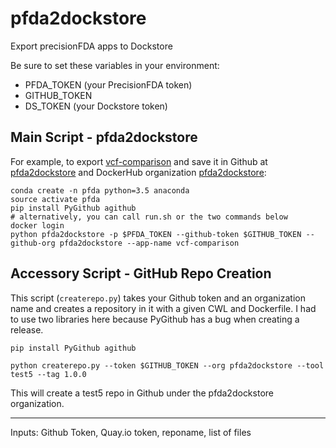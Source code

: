 # pfda2dockstore

Export precisionFDA apps to Dockstore

Be sure to set these variables in your environment:

* PFDA_TOKEN (your PrecisionFDA token)
* GITHUB_TOKEN
* DS_TOKEN (your Dockstore token)

## Main Script - pfda2dockstore

For example, to export [vcf-comparison](https://precision.fda.gov/apps/app-BqB9XZ8006ZZ2g5KzGXP3fpq) and save it in Github at [pfda2dockstore](https://github.com/pfda2dockstore) and DockerHub organization [pfda2dockstore](https://hub.docker.com/u/pfda2dockstore):

    conda create -n pfda python=3.5 anaconda
    source activate pfda
    pip install PyGithub agithub
    # alternatively, you can call run.sh or the two commands below
    docker login
    python pfda2dockstore -p $PFDA_TOKEN --github-token $GITHUB_TOKEN --github-org pfda2dockstore --app-name vcf-comparison

## Accessory Script - GitHub Repo Creation

This script (`createrepo.py`) takes your Github token and an organization name and creates a repository in it with a given CWL and Dockerfile.  I had to use two libraries here because PyGithub has a bug when creating a release.

    pip install PyGithub agithub

    python createrepo.py --token $GITHUB_TOKEN --org pfda2dockstore --tool test5 --tag 1.0.0

This will create a test5 repo in Github under the pfda2dockstore organization.

----


Inputs: Github Token, Quay.io token, reponame, list of files
